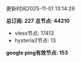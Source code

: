 更新时间2025-11-01 13:14:26

**总订阅: 227**
**总节点: 44210**
- vless节点: 17413
- hysteria2节点: 13

**google ping有效节点: 153**
